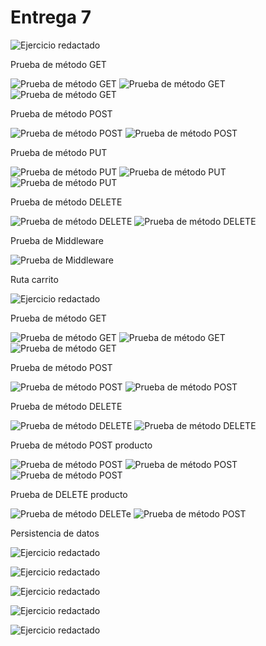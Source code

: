 # Entrega 7

![Ejercicio redactado](./Pics/entrega-7-imagen-1.png)

Prueba de método GET

![Prueba de método GET](./Pics/productosGetTest.gif)
![Prueba de método GET](./Pics/productosGetTest.png)
![Prueba de método GET](./Pics/productosGetTest2.png)

Prueba de método POST

![Prueba de método POST](./Pics/productosPostTest.gif)
![Prueba de método POST](./Pics/productosPostTest.png)

Prueba de método PUT

![Prueba de método PUT](./Pics/productosPutTest.gif)
![Prueba de método PUT](./Pics/productosPutTest.png)
![Prueba de método PUT](./Pics/productosPutTest2.png)

Prueba de método DELETE

![Prueba de método DELETE](./Pics/productosDeleteTest.gif)
![Prueba de método DELETE](./Pics/productosDeleteTest.png)

Prueba de Middleware

![Prueba de Middleware](./Pics/productosMiddlewareTest.gif)

Ruta carrito

![Ejercicio redactado](./Pics/entrega-7-imagen-2.png)

Prueba de método GET

![Prueba de método GET](./Pics/carritoGetTest.gif)
![Prueba de método GET](./Pics/carritoGetTest.png)
![Prueba de método GET](./Pics/carritoGetTest2.png)

Prueba de método POST

![Prueba de método POST](./Pics/carritoPostTest.gif)
![Prueba de método POST](./Pics/carritoPostTest.png)

Prueba de método DELETE

![Prueba de método DELETE](./Pics/carritoDeleteTest.gif)
![Prueba de método DELETE](./Pics/carritoDeleteTest.png)

Prueba de método POST producto

![Prueba de método POST](./Pics/carritoPostProductoTest.gif)
![Prueba de método POST](./Pics/carritoPostProductoTest.png)
![Prueba de método POST](./Pics/carritoPostProductoTest2.png)

Prueba de DELETE producto

![Prueba de método DELETe](./Pics/carritoDeleteProductoTest.gif)
![Prueba de método POST](./Pics/carritoDeleteProductoTest.png)

Persistencia de datos

![Ejercicio redactado](./Pics/entrega-7-imagen-3.png)

![Ejercicio redactado](./Pics/entrega-7-imagen-4.png)

![Ejercicio redactado](./Pics/entrega-7-imagen-5.png)

![Ejercicio redactado](./Pics/entrega-7-imagen-6.png)

![Ejercicio redactado](./Pics/entrega-7-imagen-7.png)
